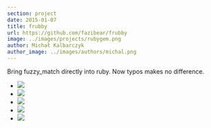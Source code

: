 ```yaml
---
section: project
date: 2015-01-07
title: frubby
url: https://github.com/fazibear/frubby
image: ../images/projects/rubygem.png
author: Michał Kalbarczyk
author_image: ../images/authors/michal.png
---
```


Bring fuzzy_match directly into ruby. Now typos makes no difference.

- ![](https://badge.fury.io/rb/frubby.svg)
- ![](https://img.shields.io/github/stars/fazibear/frubby.svg)
- ![](https://img.shields.io/gem/dt/frubby.svg)
- ![](https://travis-ci.org/fazibear/frubby.svg?branch=master)
- ![](https://codeclimate.com/github/fazibear/frubby/badges/gpa.svg)
